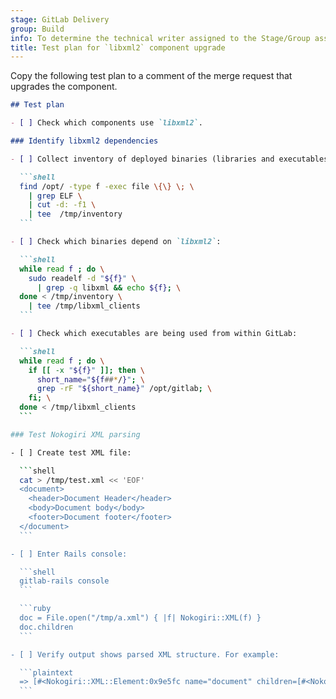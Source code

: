 ```yaml
---
stage: GitLab Delivery
group: Build
info: To determine the technical writer assigned to the Stage/Group associated with this page, see https://handbook.gitlab.com/handbook/product/ux/technical-writing/#assignments
title: Test plan for `libxml2` component upgrade
---
```


Copy the following test plan to a comment of the merge request that upgrades the component.

````markdown
## Test plan

- [ ] Check which components use `libxml2`.

### Identify libxml2 dependencies

- [ ] Collect inventory of deployed binaries (libraries and executables):

  ```shell
  find /opt/ -type f -exec file \{\} \; \
    | grep ELF \
    | cut -d: -f1 \
    | tee  /tmp/inventory
  ```

- [ ] Check which binaries depend on `libxml2`:

  ```shell
  while read f ; do \
    sudo readelf -d "${f}" \
      | grep -q libxml && echo ${f}; \
  done < /tmp/inventory \
    | tee /tmp/libxml_clients
  ```

- [ ] Check which executables are being used from within GitLab:

  ```shell
  while read f ; do \
    if [[ -x "${f}" ]]; then \
      short_name="${f##*/}"; \
      grep -rF "${short_name}" /opt/gitlab; \
    fi; \
  done < /tmp/libxml_clients
  ```

### Test Nokogiri XML parsing

- [ ] Create test XML file:

  ```shell
  cat > /tmp/test.xml << 'EOF'
  <document>
    <header>Document Header</header>
    <body>Document body</body>
    <footer>Document footer</footer>
  </document>
  ```

- [ ] Enter Rails console:

  ```shell
  gitlab-rails console
  ```

  ```ruby
  doc = File.open("/tmp/a.xml") { |f| Nokogiri::XML(f) }
  doc.children
  ```

- [ ] Verify output shows parsed XML structure. For example:

  ```plaintext
  => [#<Nokogiri::XML::Element:0x9e5fc name="document" children=[#<Nokogiri::XML::Text:0xa3d68 "\n\t">, #<Nokogiri::XML::Element:0x9e78c name="header" children=[#<Nokogiri::XML::Text:0xa3d7c "Document Header">]>, #<Nokogiri::XML::Text:0xa3d90 "\n\t">, #<Nokogiri::XML::Element:0xa3db8 name="body" children=[#<Nokogiri::XML::Text:0xa3da4 "Document body">]>, #<Nokogiri::XML::Text:0xa3dcc "\n\t">, #<Nokogiri::XML::Element:0xa3df4 name="footer" children=[#<Nokogiri::XML::Text:0xa3de0 "Document footer">]>, #<Nokogiri::XML::Text:0xa3e08 "\n">]>]
  ```
